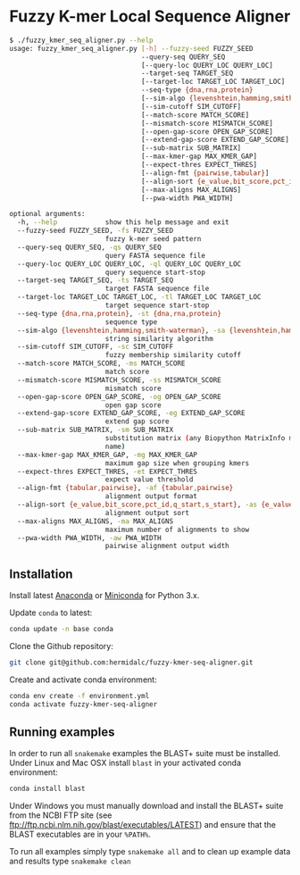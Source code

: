 # Fuzzy K-mer Local Sequence Aligner

```bash
$ ./fuzzy_kmer_seq_aligner.py --help
usage: fuzzy_kmer_seq_aligner.py [-h] --fuzzy-seed FUZZY_SEED
                                 --query-seq QUERY_SEQ
                                 [--query-loc QUERY_LOC QUERY_LOC]
                                 --target-seq TARGET_SEQ
                                 [--target-loc TARGET_LOC TARGET_LOC]
                                 --seq-type {dna,rna,protein}
                                 [--sim-algo {levenshtein,hamming,smith-waterman}]
                                 [--sim-cutoff SIM_CUTOFF]
                                 [--match-score MATCH_SCORE]
                                 [--mismatch-score MISMATCH_SCORE]
                                 [--open-gap-score OPEN_GAP_SCORE]
                                 [--extend-gap-score EXTEND_GAP_SCORE]
                                 [--sub-matrix SUB_MATRIX]
                                 [--max-kmer-gap MAX_KMER_GAP]
                                 [--expect-thres EXPECT_THRES]
                                 [--align-fmt {pairwise,tabular}]
                                 [--align-sort {e_value,bit_score,pct_id,q_start,s_start}]
                                 [--max-aligns MAX_ALIGNS]
                                 [--pwa-width PWA_WIDTH]

optional arguments:
  -h, --help            show this help message and exit
  --fuzzy-seed FUZZY_SEED, -fs FUZZY_SEED
                        fuzzy k-mer seed pattern
  --query-seq QUERY_SEQ, -qs QUERY_SEQ
                        query FASTA sequence file
  --query-loc QUERY_LOC QUERY_LOC, -ql QUERY_LOC QUERY_LOC
                        query sequence start-stop
  --target-seq TARGET_SEQ, -ts TARGET_SEQ
                        target FASTA sequence file
  --target-loc TARGET_LOC TARGET_LOC, -tl TARGET_LOC TARGET_LOC
                        target sequence start-stop
  --seq-type {dna,rna,protein}, -st {dna,rna,protein}
                        sequence type
  --sim-algo {levenshtein,hamming,smith-waterman}, -sa {levenshtein,hamming,smith-waterman}
                        string similarity algorithm
  --sim-cutoff SIM_CUTOFF, -sc SIM_CUTOFF
                        fuzzy membership similarity cutoff
  --match-score MATCH_SCORE, -ms MATCH_SCORE
                        match score
  --mismatch-score MISMATCH_SCORE, -ss MISMATCH_SCORE
                        mismatch score
  --open-gap-score OPEN_GAP_SCORE, -og OPEN_GAP_SCORE
                        open gap score
  --extend-gap-score EXTEND_GAP_SCORE, -eg EXTEND_GAP_SCORE
                        extend gap score
  --sub-matrix SUB_MATRIX, -sm SUB_MATRIX
                        substitution matrix (any Biopython MatrixInfo matrix
                        name)
  --max-kmer-gap MAX_KMER_GAP, -mg MAX_KMER_GAP
                        maximum gap size when grouping kmers
  --expect-thres EXPECT_THRES, -et EXPECT_THRES
                        expect value threshold
  --align-fmt {tabular,pairwise}, -af {tabular,pairwise}
                        alignment output format
  --align-sort {e_value,bit_score,pct_id,q_start,s_start}, -as {e_value,bit_score,pct_id,q_start,s_start}
                        alignment output sort
  --max-aligns MAX_ALIGNS, -ma MAX_ALIGNS
                        maximum number of alignments to show
  --pwa-width PWA_WIDTH, -aw PWA_WIDTH
                        pairwise alignment output width
```

## Installation

Install latest
<a href="https://www.anaconda.com/distribution/" target="_blank">Anaconda</a>
or
<a href="https://docs.conda.io/en/latest/miniconda.html" target="_blank">Miniconda</a>
for Python 3.x.

Update ``conda`` to latest:
```bash
conda update -n base conda
```

Clone the Github repository:
```bash
git clone git@github.com:hermidalc/fuzzy-kmer-seq-aligner.git
```

Create and activate conda environment:
```bash
conda env create -f environment.yml
conda activate fuzzy-kmer-seq-aligner
```

## Running examples

In order to run all ``snakemake`` examples the BLAST+ suite must be installed.
Under Linux and Mac OSX install ``blast`` in your activated conda environment:
```bash
conda install blast
```
Under Windows you must manually download and install the BLAST+ suite from the
NCBI FTP site (see ftp://ftp.ncbi.nlm.nih.gov/blast/executables/LATEST) and
ensure that the BLAST executables are in your ``%PATH%``.

To run all examples simply type ``snakemake all`` and to clean up example
data and results type ``snakemake clean``
